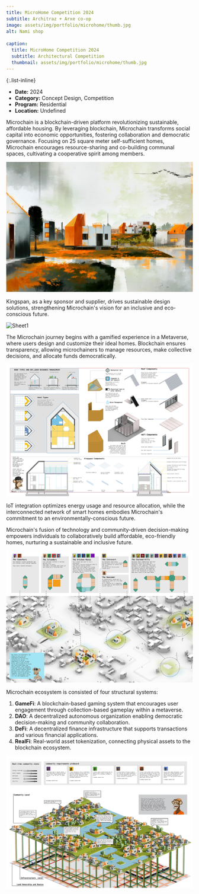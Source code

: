 ```yaml
---
title: MicroHome Competition 2024
subtitle: Architraz + Arxe co-op
image: assets/img/portfolio/microhome/thumb.jpg
alt: Nami shop

caption:
  title: MicroHome Competition 2024
  subtitle: Architectural Competition
  thumbnail: assets/img/portfolio/microhome/thumb.jpg
---
```

{:.list-inline}

- **Date:** 2024
- **Category:** Concept Design, Competition
- **Program:** Residential
- **Location:** Undefined

Microchain is a blockchain-driven platform revolutionizing sustainable, affordable housing. By leveraging blockchain, Microchain transforms social capital into economic opportunities, fostering collaboration and democratic governance. Focusing on 25 square meter self-sufficient homes, Microchain encourages resource-sharing and co-building communal spaces, cultivating a cooperative spirit among members. 

<img src="assets/img/portfolio/microhome/render.jpg" alt="render">

Kingspan, as a key sponsor and supplier, drives sustainable design solutions, strengthening Microchain's vision for an inclusive and eco-conscious future. 

<img src="assets/img/portfolio/microhome/sheet1.jpg" alt="Sheet1">

The Microchain journey begins with a gamified experience in a Metaverse, where users design and customize their ideal homes. Blockchain ensures transparency, allowing microchainers to manage resources, make collective decisions, and allocate funds democratically. 

<img src="assets/img/portfolio/microhome/sheet2.jpg" alt="Sheet2">

IoT integration optimizes energy usage and resource allocation, while the interconnected network of smart homes embodies Microchain's commitment to an environmentally-conscious future. 

Microchain's fusion of technology and community-driven decision-making empowers individuals to collaboratively build affordable, eco-friendly homes, nurturing a sustainable and inclusive future.

<img src="assets/img/portfolio/microhome/sheet3.jpg" alt="Sheet3">

Microchain ecosystem is consisted of four structural systems:

1. **GameFi**: A blockchain-based gaming system that encourages user engagement through collection-based gameplay within a metaverse.
2. **DAO**: A decentralized autonomous organization enabling democratic decision-making and community collaboration.
3. **DeFi**: A decentralized finance infrastructure that supports transactions and various financial applications.
4. **RealFi**: Real-world asset tokenization, connecting physical assets to the blockchain ecosystem.

<img src="assets/img/portfolio/microhome/sheet4.jpg" alt="Sheet4">
